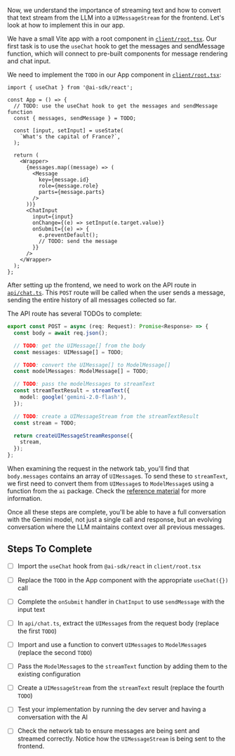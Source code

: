 Now, we understand the importance of streaming text and how to convert that text stream from the LLM into a `UIMessageStream` for the frontend. Let's look at how to implement this in our app.

We have a small Vite app with a root component in [`client/root.tsx`](./client/root.tsx). Our first task is to use the `useChat` hook to get the messages and sendMessage function, which will connect to pre-built components for message rendering and chat input.

We need to implement the `TODO` in our App component in [`client/root.tsx`](./client/root.tsx):

```tsx
import { useChat } from '@ai-sdk/react';

const App = () => {
  // TODO: use the useChat hook to get the messages and sendMessage function
  const { messages, sendMessage } = TODO;

  const [input, setInput] = useState(
    `What's the capital of France?`,
  );

  return (
    <Wrapper>
      {messages.map((message) => (
        <Message
          key={message.id}
          role={message.role}
          parts={message.parts}
        />
      ))}
      <ChatInput
        input={input}
        onChange={(e) => setInput(e.target.value)}
        onSubmit={(e) => {
          e.preventDefault();
          // TODO: send the message
        }}
      />
    </Wrapper>
  );
};
```

After setting up the frontend, we need to work on the API route in [`api/chat.ts`](./api/chat.ts). This `POST` route will be called when the user sends a message, sending the entire history of all messages collected so far.

The API route has several TODOs to complete:

```ts
export const POST = async (req: Request): Promise<Response> => {
  const body = await req.json();

  // TODO: get the UIMessage[] from the body
  const messages: UIMessage[] = TODO;

  // TODO: convert the UIMessage[] to ModelMessage[]
  const modelMessages: ModelMessage[] = TODO;

  // TODO: pass the modelMessages to streamText
  const streamTextResult = streamText({
    model: google('gemini-2.0-flash'),
  });

  // TODO: create a UIMessageStream from the streamTextResult
  const stream = TODO;

  return createUIMessageStreamResponse({
    stream,
  });
};
```

When examining the request in the network tab, you'll find that `body.messages` contains an array of `UIMessage`s. To send these to `streamText`, we first need to convert them from `UIMessage`s to `ModelMessage`s using a function from the `ai` package. Check the [reference material](/exercises/99-reference/99.6-ui-messages-vs-model-messages/explainer/readme.md) for more information.

Once all these steps are complete, you'll be able to have a full conversation with the Gemini model, not just a single call and response, but an evolving conversation where the LLM maintains context over all previous messages.

## Steps To Complete

- [ ] Import the `useChat` hook from `@ai-sdk/react` in `client/root.tsx`

- [ ] Replace the `TODO` in the App component with the appropriate `useChat({})` call

- [ ] Complete the `onSubmit` handler in `ChatInput` to use `sendMessage` with the input text

- [ ] In `api/chat.ts`, extract the `UIMessage`s from the request body (replace the first `TODO`)

- [ ] Import and use a function to convert `UIMessage`s to `ModelMessage`s (replace the second `TODO`)

- [ ] Pass the `ModelMessage`s to the `streamText` function by adding them to the existing configuration

- [ ] Create a `UIMessageStream` from the `streamText` result (replace the fourth `TODO`)

- [ ] Test your implementation by running the dev server and having a conversation with the AI

- [ ] Check the network tab to ensure messages are being sent and streamed correctly. Notice how the `UIMessageStream` is being sent to the frontend.

